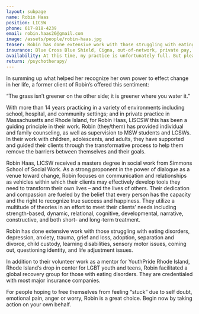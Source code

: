 ```yaml
---
layout: subpage
name: Robin Haas
position: LICSW
phone: 617-818-4239
email: robin.haas26@gmail.com
image: /assets/people/robin-haas.jpg
teaser: Robin has done extensive work with those struggling with eating disorders, depression, anxiety, trauma, grief and loss, adoption, separation and divorce, child custody, learning disabilities, sensory motor issues, coming out, questioning identity, and life adjustment issues.
insurance: Blue Cross Blue Shield, Cigna, out-of-network, private pay, sliding scale
availability: At this time, my practice is unfortunately full. But please feel free to get in touch if you are interested in an update. 
return: /psychotherapy/
---
```


In summing up what helped her recognize her own power to effect change in her life, a former client of Robin’s offered this sentiment:

“The grass isn’t greener on the other side; it is greener where you water it.”

With more than 14 years practicing in a variety of environments including school, hospital, and community settings; and in private practice in Massachusetts and Rhode Island, for Robin Haas, LISCSW this has been a guiding principle in their work. Robin (they/them) has provided individual and family counseling, as well as supervision to MSW students and LCSWs. In their work with children, adolescents, and adults, they have supported and guided their clients through the transformative process to help them remove the barriers between themselves and their goals.

Robin Haas, LICSW received a masters degree in social work from Simmons School of Social Work. As a strong proponent in the power of dialogue as a venue toward change, Robin focuses on communication and relationships as vehicles within which their clients may effectively develop tools they need to transform their own lives – and the lives of others. Their dedication and compassion are fueled by the belief that every person has the capacity and the right to recognize true success and happiness.  They utilize a multitude of theories in an effort to meet their clients’ needs including strength-based, dynamic, relational, cognitive, developmental, narrative, constructive, and both short- and long-term treatment.

Robin has done extensive work with those struggling with eating disorders, depression, anxiety, trauma, grief and loss, adoption, separation and divorce, child custody, learning disabilities, sensory motor issues, coming out, questioning identity, and life adjustment issues.

In addition to their volunteer work as a mentor for YouthPride Rhode Island, Rhode Island’s drop in center for LGBT youth and teens, Robin facilitated a global recovery group for those with eating disorders. They are credentialed with most major insurance companies.

For people hoping to free themselves from feeling “stuck” due to self doubt, emotional pain, anger or worry, Robin is a great choice.  Begin now by taking action on your own behalf.
